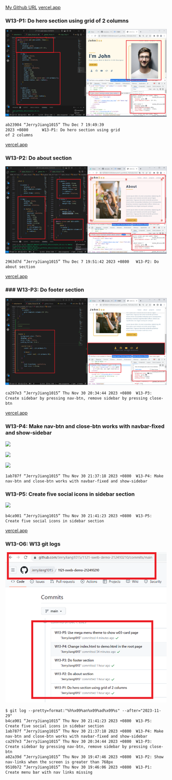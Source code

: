 [My Github URL](https://github.com/JerryJiang1015/1121-sweb-demo-212410210.git)
[vercel.app](https://1121-sweb-demo-212410210.vercel.app/)

### W13-P1: Do hero section using grid of 2 columns

![](W13-p1.png)

```
ab23904 “JerryJiang1015” Thu Dec 7 19:49:39
2023 +0800      W13-P1: Do hero section using grid
of 2 columns
```

[vercel.app](https://1121-sweb-demo-212410210.vercel.app/)

### W13-P2: Do about section

![](W13-p2.png)

```
2963d7d “JerryJiang1015” Thu Dec 7 19:51:42 2023 +0800   W13-P2: Do about section
```

[vercel.app](https://1121-sweb-demo-212410210.vercel.app/)

### ### W13-P3: Do footer section

![](W13-p3.png)

```
ca297e3 “JerryJiang1015” Thu Nov 30 20:34:44 2023 +0800  W13-P3: Create sidebar by pressing nav-btn, remove sidebar by pressing close-btn
```

[vercel.app](https://1121-sweb-demo-212410210.vercel.app/)

### W13-P4: Make nav-btn and close-btn works with navbar-fixed and show-sidebar

![](W13-p4-1.png)

![](W13-p4-2.png)

![](W13-p4-3.png)

```
1ab787f “JerryJiang1015” Thu Nov 30 21:37:18 2023 +0800  W13-P4: Make
nav-btn and close-btn works with navbar-fixed and show-sidebar
```

### W13-P5: Create five social icons in sidebar section

![](W13-p5-1.png)

```
b4ca901 “JerryJiang1015” Thu Nov 30 21:41:23 2023 +0800  W13-P5: Create five social icons in sidebar section
```

[vercel.app](https://1121-sweb-demo-212410210.vercel.app/)

### W13-O6: W13 git logs

![](W13-p6.png)

```
$ git log --pretty=format:"%h%x09%an%x09%ad%x09%s" --after="2023-11-29"
b4ca901 “JerryJiang1015” Thu Nov 30 21:41:23 2023 +0800  W13-P5: Create five social icons in sidebar section
1ab787f “JerryJiang1015” Thu Nov 30 21:37:18 2023 +0800  W13-P4: Make
nav-btn and close-btn works with navbar-fixed and show-sidebar
ca297e3 “JerryJiang1015” Thu Nov 30 20:34:44 2023 +0800  W13-P3: Create sidebar by pressing nav-btn, remove sidebar by pressing close-btn
a82a39d “JerryJiang1015” Thu Nov 30 19:47:46 2023 +0800  W13-P2: Show
nav-links when the screen is greater than 768px
9510b72 “JerryJiang1015” Thu Nov 30 19:46:06 2023 +0800  W13-P1: Create menu bar with nav links missing
```
